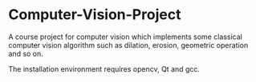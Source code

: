 # Computer-Vision-Project
A course project for computer vision which implements some classical computer vision algorithm such as dilation, erosion, geometric operation and so on.

The installation environment requires opencv, Qt and gcc.

